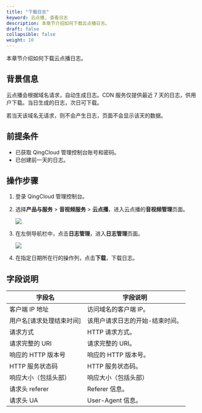 ```yaml
---
title: "下载日志"
keyword: 云点播, 查看日志
description: 本章节介绍如何下载云点播日志。
draft: false
collapsible: false
weight: 10
---
```


本章节介绍如何下载云点播日志。

## 背景信息

云点播会根据域名请求，自动生成日志。CDN 服务仅提供最近 7 天的日志，供用户下载。当日生成的日志，次日可下载。

若当天该域名无请求，则不会产生日志，页面不会显示该天的数据。

## 前提条件

- 已获取 QingCloud 管理控制台账号和密码。
- 已创建前一天的日志。

## 操作步骤

1. 登录 QingCloud 管理控制台。

2. 选择**产品与服务** > **音视频服务** > **云点播**，进入云点播的**音视频管理**页面。

   ![](/audio_and_video/vod/_images/um_video_list.png)

3. 在左侧导航栏中，点击**日志管理**，进入**日志管理**页面。

   ![](/audio_and_video/vod/_images/um_log_list.png)

4. 在指定日期所在行的操作列，点击**下载**，下载日志。

## 字段说明

| 字段名                   | 字段说明                        |
| ------------------------ | ------------------------------- |
| 客户端 IP 地址           | 访问域名的客户端 IP。           |
| 用户名[请求处理结束时间] | 该用户请求日志的开始-结束时间。 |
| 请求方式                 | HTTP 请求方式。                 |
| 请求完整的 URI           | 请求完整的 URI。                |
| 响应的 HTTP 版本号       | 响应的 HTTP 版本号。            |
| HTTP 服务状态码          | HTTP 服务状态码。               |
| 响应大小（包括头部）     | 响应大小（包括头部）            |
| 请求头 referer           | Referer 信息。                  |
| 请求头 UA                | User-Agent 信息。               |
